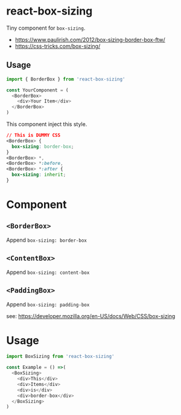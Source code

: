 # react-box-sizing

Tiny component for `box-sizing`.

* https://www.paulirish.com/2012/box-sizing-border-box-ftw/
* https://css-tricks.com/box-sizing/

## Usage

```js
import { BorderBox } from 'react-box-sizing'

const YourComponent = (
  <BorderBox>
    <div>Your Item</div>
  </BorderBox>
)
```

This component inject this style.

```css
// This is DUMMY CSS
<BorderBox> {
  box-sizing: border-box;
}
<BorderBox> *,
<BorderBox> *:before,
<BorderBox> *:after {
  box-sizing: inherit;
}
```

# Component
## `<BorderBox>`
Append `box-sizing: border-box`

## `<ContentBox>`
Append `box-sizing: content-box`

## `<PaddingBox>`
Append `box-sizing: padding-box`

see: https://developer.mozilla.org/en-US/docs/Web/CSS/box-sizing

# Usage

```js
import BoxSizing from 'react-box-sizing'

const Example = () =>(
  <BoxSizing>
    <div>This</div>
    <div>Items</div>
    <div>is</div>
    <div>border-box</div>
  </BoxSizing>
)
```
